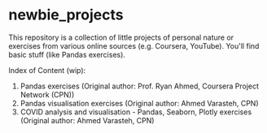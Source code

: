 # newbie_projects
This repository is a collection of little projects of personal nature or exercises from various online sources (e.g. Coursera, YouTube). You'll find basic stuff (like Pandas exercises).

Index of Content (wip):
1. Pandas exercises (Original author: Prof. Ryan Ahmed, Coursera Project Network (CPN))
2. Pandas visualisation exercises (Original author: Ahmed Varasteh, CPN)
3. COVID analysis and visualisation - Pandas, Seaborn, Plotly exercises (Original author: Ahmed Varasteh, CPN)
